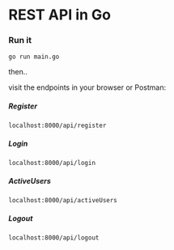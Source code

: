 # REST API in Go

### Run it

`go run main.go`

then.. 

visit the endpoints in your browser or Postman:

##### Register

`localhost:8000/api/register` 

##### Login

`localhost:8000/api/login`

##### ActiveUsers

`localhost:8000/api/activeUsers` 

##### Logout

`localhost:8000/api/logout`
